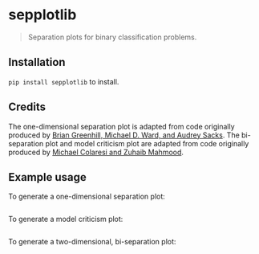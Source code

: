 # sepplotlib

> Separation plots for binary classification problems.

## Installation

`pip install sepplotlib` to install.

## Credits
The one-dimensional separation plot is adapted from code originally produced by [Brian Greenhill, Michael D. Ward, and Audrey Sacks](https://onlinelibrary.wiley.com/doi/full/10.1111/j.1540-5907.2011.00525.x). 
The bi-separation plot and model criticism plot are adapted from code originally produced by [Michael Colaresi and Zuhaib Mahmood](https://journals.sagepub.com/doi/10.1177/0022343316682065).

## Example usage

To generate a one-dimensional separation plot:

```python

```

To generate a model criticism plot:

```python

```

To generate a two-dimensional, bi-separation plot:

```python

```
